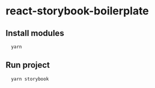 # react-storybook-boilerplate

## Install modules

```
  yarn
```

## Run project

```
  yarn storybook
```

